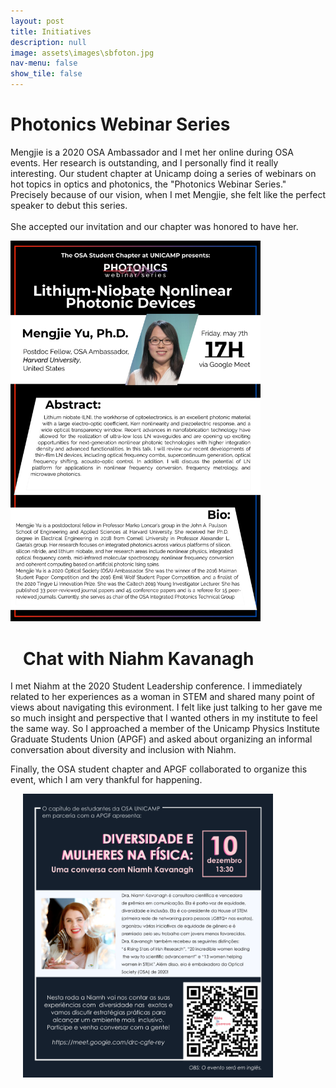 ```yaml
---
layout: post
title: Initiatives
description: null
image: assets\images\sbfoton.jpg
nav-menu: false
show_tile: false
---
```


<h1>Photonics Webinar Series </h1>
<p>Mengjie is a 2020 OSA Ambassador and I met her online during OSA events. Her research is outstanding, and I personally find it really interesting. Our student chapter at Unicamp doing a series of webinars on hot topics in optics and photonics, the "Photonics Webinar Series." Precisely because of our vision, when I met Mengjie, she felt like the perfect speaker to debut this series.<br><br>She accepted our invitation and our chapter was honored to have her.</p>
 <p><img src="assets\images\Talks\Yu_Mengjie.png" width="400" ></p>


<h1 style="margin-left: 20px; text-align: left;"> Chat with Niahm Kavanagh </h1>
<p>I met Niahm at the 2020 Student Leadership conference. I immediately related to her experiences as a woman in STEM and shared many point of views about navigating this evironment. I felt like just talking to her gave me so much insight and perspective that I wanted others in my institute to feel the same way. So I approached a member of the Unicamp Physics Institute Graduate Students Union (APGF) and asked about organizing an informal conversation about diversity and inclusion with Niahm.</p>

<p>Finally, the OSA student chapter and APGF collaborated to organize this event, which I am very thankful for happening.</p>

 <p style="margin-left: 20px; text-align: left;"><img src="assets\images\Talks\RodaDeConversaNiamh_3.png" width="400" ></p>